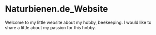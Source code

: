 # Naturbienen.de_Website

Welcome to my little website about my hobby, beekeeping. 
I would like to share a little about my passion for this hobby.
